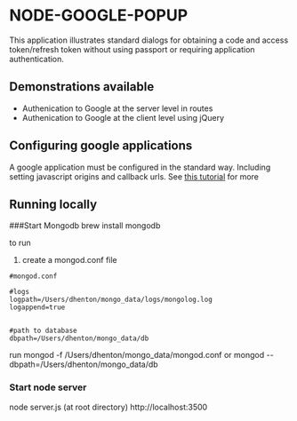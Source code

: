 # NODE-GOOGLE-POPUP

This application illustrates standard dialogs for obtaining a code and 
access token/refresh token without using passport or requiring  application
authentication.

## Demonstrations available
* Authenication to Google at the server level in routes
* Authenication to Google at the client level using jQuery

## Configuring google applications
A google application must be configured in the standard way. Including setting javascript origins and callback urls. See [this tutorial](https://scotch.io/tutorials/easy-node-authentication-google) for more

##  Running locally

###Start Mongodb
brew install mongodb

to run

1. create a mongod.conf file

```
#mongod.conf

#logs
logpath=/Users/dhenton/mongo_data/logs/mongolog.log
logappend=true


#path to database
dbpath=/Users/dhenton/mongo_data/db
```

run mongod -f /Users/dhenton/mongo_data/mongod.conf
or mongod --dbpath=/Users/dhenton/mongo_data/db

### Start node server
node server.js (at root directory) http://localhost:3500

